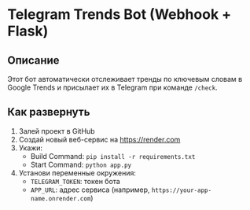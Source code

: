 # Telegram Trends Bot (Webhook + Flask)

## Описание
Этот бот автоматически отслеживает тренды по ключевым словам в Google Trends и присылает их в Telegram при команде `/check`.

## Как развернуть
1. Залей проект в GitHub
2. Создай новый веб-сервис на https://render.com
3. Укажи:
   - Build Command: `pip install -r requirements.txt`
   - Start Command: `python app.py`
4. Установи переменные окружения:
   - `TELEGRAM_TOKEN`: токен бота
   - `APP_URL`: адрес сервиса (например, `https://your-app-name.onrender.com`)
